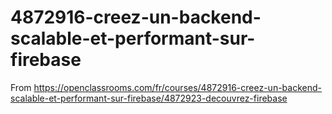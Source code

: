 # 4872916-creez-un-backend-scalable-et-performant-sur-firebase
From https://openclassrooms.com/fr/courses/4872916-creez-un-backend-scalable-et-performant-sur-firebase/4872923-decouvrez-firebase
